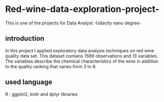 # Red-wine-data-exploration-project-
This is one of the projects for Data Analyst -Udacity nano degree- 

## introduction 
In this project I applied exploratory data analysis techniques on red wine quality data set. This dataset contains 1599 observations and 13 variables. The variables describe the chemical characteristics  of the wine in addition to the quality ranking that varies from 3 to 8.  
## used language 
R : ggplot2, knitr and dplyr libraries
